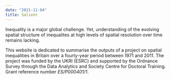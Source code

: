 ```yaml
---
date: "2021-11-04"
title: Salient
---
```


Inequality is a major global challenge. Yet, understanding of the evolving spatial structure of inequalites at high levels of spatial resolution over time remains lacking.

This website is dedicated to summarise the outputs of a project on spatial inequalities in Britain over a fourty-year period between 1971 and 2011. The project was funded by the UKRI (ESRC) and supported by the Ordnance Survey through the Data Analytics and Society Centre for Doctoral Training. Grant reference number *ES/P000401/1*.

